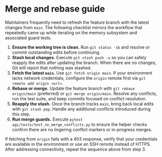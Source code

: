 # Merge and rebase guide

Maintainers frequently need to refresh the feature branch with the latest
changes from `main`. The following checklist mirrors the workflow that repeatedly
came up while iterating on the memory subsystem and associated guard tests.

1. **Ensure the working tree is clean.**
   Run `git status -sb` and resolve or commit outstanding edits before continuing.
2. **Stash local changes.**
   Execute `git stash push -u` so you can safely reapply the edits after updating
   the branch. When there are no changes, Git will report that nothing was
   stashed.
3. **Fetch the latest `main`.**
   Use `git fetch origin main`. If your environment lacks network credentials,
   configure the `origin` remote first via `git remote add origin <url>`.
4. **Rebase or merge.**
   Update the feature branch with `git rebase origin/main` (preferred) or
   `git merge origin/main`. Resolve any conflicts, run the test suite, and keep
   commits focused on conflict resolution.
5. **Reapply the stash.**
   Once the branch tracks `main`, bring back local edits with
   `git stash pop`. Handle any additional conflicts introduced during this step.
6. **Run merge guards.**
   Execute `pytest agi/tests/test_no_merge_conflicts.py` to ensure the helper
   checks confirm there are no lingering conflict markers or in-progress merges.

If fetching from `origin` fails with a 403 response, verify that your credentials
are available in the environment or use an SSH remote instead of HTTPS. After
addressing connectivity, repeat the sequence above from step 3.
